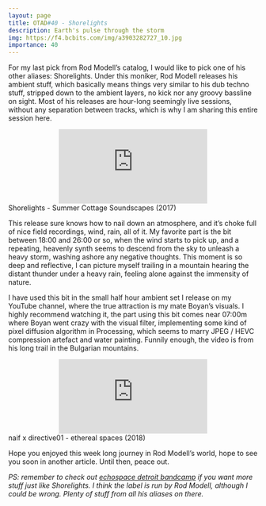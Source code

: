 ```yaml
---
layout: page
title: OTAD#40 - Shorelights
description: Earth's pulse through the storm
img: https://f4.bcbits.com/img/a3903282727_10.jpg
importance: 40
---
```


For my last pick from Rod Modell’s catalog, I would like to pick one of his other aliases: Shorelights. Under this moniker, Rod Modell releases his ambient stuff, which basically means things very similar to his dub techno stuff, stripped down to the ambient layers, no kick nor any groovy bassline on sight. Most of his releases are hour-long seemingly live sessions, without any separation between tracks, which is why I am sharing this entire session here.

<div class="row">
    <div class="col-sm mt-3 mt-md-0 video" align="center">
        <iframe src="https://www.youtube.com/embed/DS7D40U2YJQ" frameborder="0" allow="accelerometer; autoplay; encrypted-media; gyroscope; picture-in-picture" allowfullscreen></iframe>
    </div>
</div>

<div class="caption">
    Shorelights - Summer Cottage Soundscapes (2017)
</div>

This release sure knows how to nail down an atmosphere, and it’s choke full of nice field recordings, wind, rain, all of it. My favorite part is the bit between 18:00 and 26:00 or so, when the wind starts to pick up, and a repeating, heavenly synth seems to descend from the sky to unleash a heavy storm, washing ashore any negative thoughts. This moment is so deep and reflective, I can picture myself trailing in a mountain hearing the distant thunder under a heavy rain, feeling alone against the immensity of nature.

I have used this bit in the small half hour ambient set I release on my YouTube channel, where the true attraction is my mate Boyan’s visuals. I highly recommend watching it, the part using this bit comes near 07:00m where Boyan went crazy with the visual filter, implementing some kind of pixel diffusion algorithm in Processing, which seems to marry JPEG / HEVC compression artefact and water painting. Funnily enough, the video is from his long trail in the Bulgarian mountains.

<div class="row">
    <div class="col-sm mt-3 mt-md-0 video" align="center">
        <iframe src="https://www.youtube.com/embed/hVFlOjhWbJs" frameborder="0" allow="accelerometer; autoplay; encrypted-media; gyroscope; picture-in-picture" allowfullscreen></iframe>
    </div>
</div>

<div class="caption">
    naif x directive01 - ethereal spaces (2018)
</div>

Hope you enjoyed this week long journey in Rod Modell’s world, hope to see you soon in another article. Until then, peace out.

*PS: remember to check out [echospace detroit bandcamp](https://echospacedetroit.bandcamp.com/music) if you want more stuff just like Shorelights. I think the label is run by Rod Modell, although I could be wrong. Plenty of stuff from all his aliases on there.*
